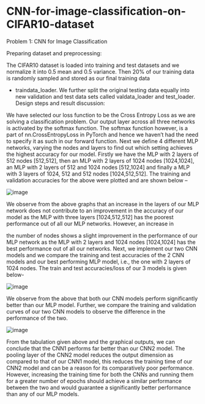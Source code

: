 # CNN-for-image-classification-on-CIFAR10-dataset
Problem 1: CNN for Image Classification

Preparing dataset and preprocessing:

The CIFAR10 dataset is loaded into training and test datasets and we normalize it into 0.5 mean and
0.5	variance. Then 20% of our training data is randomly sampled and stored as our final training data
- traindata_loader. We further split the original testing data equally into new validation and test data sets called valdata_loader and test_loader.
Design steps and result discussion:

We have selected our loss function to be the Cross Entropy Loss as we are solving a classification problem. Our output layer across all three networks is activated by the softmax function. The softmax function however, is a part of nn.CrossEntropyLoss in PyTorch and hence we haven’t had the need to specify it as such in our forward function.
Next we define 4 different MLP networks, varying the nodes and layers to find out which setting achieves the highest accuracy for our model. Firstly we have the MLP with 2 layers of 512 nodes [512,512], then an MLP with 2 layers of 1024 nodes [1024,1024], an MLP with 2 layers of 512 and
1024 nodes [512,1024] and finally a MLP with 3 layers of 1024, 512 and 512 nodes [1024,512,512]. The training and validation accuracies for the above were plotted and are shown below –

![image](https://user-images.githubusercontent.com/62597096/187541802-55436fe5-0665-4b3d-86d4-94fa90b63dd4.png)


We observe from the above graphs that an increase in the layers of our MLP network does not contribute to an improvement in the accuracy of our model as the MLP with three layers [1024,512,512] has the poorest performance out of all our MLP networks. However, an increase in
 
the number of nodes shows a slight improvement in the performance of our MLP network as the MLP with 2 layers and 1024 nodes [1024,1024] has the best performance out of all our networks.
Next, we implement our two CNN models and we compare the training and test accuracies of the 2 CNN models and our best performing MLP model, i.e., the one with 2 layers of 1024 nodes. The train and test accuracies/loss of our 3 models is given below-

![image](https://user-images.githubusercontent.com/62597096/187312631-2dd44d03-709d-466d-9e57-8d1e089a9532.png)


We observe from the above that both our CNN models perform significantly better than our MLP model. Further, we compare the training and validation curves of our two CNN models to observe the difference in the performance of the two.

![image](https://user-images.githubusercontent.com/62597096/187541717-d539b84a-8331-446f-b192-1ffe889c85dd.png)

From the tabulation given above and the graphical outputs, we can conclude that the CNN1 performs far better than our CNN2 model. The pooling layer of the CNN2 model reduces the output dimension as compared to that of our CNN1 model, this reduces the training time of our CNN2 model and can be a reason for its comparatively poor performance. However, increasing the training time for both the CNNs and running them for a greater number of epochs should achieve a similar performance between the two and would guarantee a significantly better performance than any of our MLP models.
